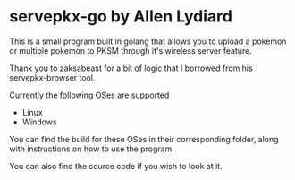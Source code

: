 # servepkx-go by Allen Lydiard

This is a small program built in golang that allows you to upload a pokemon
or multiple pokemon to PKSM through it's wireless server feature.

Thank you to zaksabeast for a bit of logic that I borrowed from his 
servepkx-browser tool.

Currently the following OSes are supported

- Linux
- Windows

You can find the build for these OSes in their corresponding folder, along with
instructions on how to use the program.

You can also find the source code if you wish to look at it.
